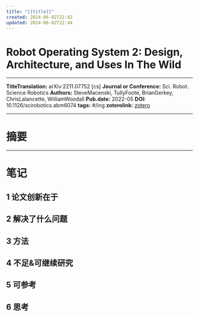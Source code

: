 ```yaml
---
title: "{{title}}"
created: 2024-06-02T22:42
updated: 2024-06-02T22:44
---
```

# Robot Operating System 2: Design, Architecture, and Uses In The Wild
---
 




**TitleTranslation:**  arXiv:2211.07752 [cs]
**Journal or Conference:**  Sci. Robot.  Science Robotics 
**Authors:**  SteveMacenski, TullyFoote, BrianGerkey, ChrisLalancette, WilliamWoodall
**Pub.date:**  2022-05
**DOI:**  10.1126/scirobotics.abm6074
**tags:** #/ing
**zoterolink:**  [zotero](zotero://select/library/items/G3WRJD8C)

---

# 摘要









***

# 笔记

## 1 论文创新在于

## 2 解决了什么问题

## 3 方法

## 4 不足&可继续研究

## 5 可参考

## 6 思考
